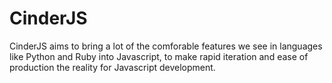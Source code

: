 # CinderJS

CinderJS aims to bring a lot of the comforable features we see in languages like Python and Ruby into Javascript, to make rapid iteration and ease of production the reality for Javascript development.
